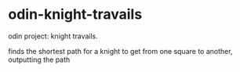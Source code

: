 # odin-knight-travails

odin project: knight travails.

finds the shortest path for a knight to get from one square to another, outputting the path